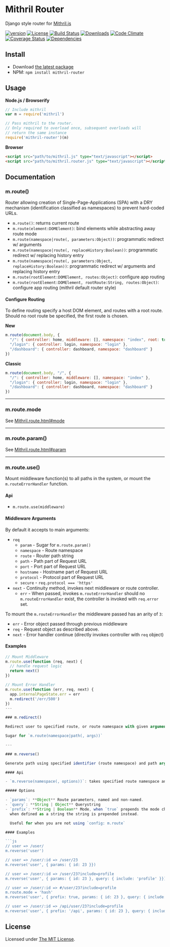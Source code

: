 # Mithril Router

Django style router for [Mithril.js][mithril]

[![version][npm-version]][npm-url]
[![License][npm-license]][license-url]
[![Build Status][travis-image]][travis-url]
[![Downloads][npm-downloads]][npm-url]
[![Code Climate][codeclimate-quality]][codeclimate-url]
[![Coverage Status][codeclimate-coverage]][codeclimate-url]
[![Dependencies][david-image]][david-url]

## Install

- Download [the latest package][download]
- NPM: `npm install mithril-router`

## Usage

**Node.js / Browserify**

```js
// Include mithril
var m = require('mithril')

// Pass mithril to the router.
// Only required to overload once, subsequent overloads will
// return the same instance
require('mithril-router')(m)
```

**Browser**

```html
<script src="path/to/mithril.js" type="text/javascript"></script>
<script src="path/to/mithril.router.js" type="text/javascript"></script>
```

## Documentation

### m.route()

Router allowing creation of Single-Page-Applications (SPA) with a DRY mechanism
(identification classified as namespaces) to prevent hard-coded URLs.

- `m.route()`: returns current route
- `m.route(element:DOMElement)`: bind elements while abstracting away route mode
- `m.route(namespace|route(, parameters:Object))`: programmatic redirect w/ arguments
- `m.route(namespace|route(, replaceHistory:Boolean))`: programmatic redirect w/ replacing history entry
- `m.route(namespace|route(, parameters:Object, replaceHistory:Boolean))`: programmatic redirect w/ arguments and replacing history entry
- `m.route(rootElement:DOMElement, routes:Object)`: configure app routing
- `m.route(rootElement:DOMElement, rootRoute:String, routes:Object)`: configure app routing (mithril default router style)

#### Configure Routing

To define routing specify a host DOM element, and routes with a root route. Should no root
route be specified, the first route is chosen.

**New**

```js
m.route(document.body, {
  "/": { controller: home, middleware: [], namespace: "index", root: true },
  "/login": { controller: login, namespace: "login" },
  "/dashboard": { controller: dashboard, namespace: "dashboard" }
})
```

**Classic**

```js
m.route(document.body, "/", {
  "/": { controller: home, middleware: [], namespace: "index" },
  "/login": { controller: login, namespace: "login" },
  "/dashboard": { controller: dashboard, namespace: "dashboard" }
})
```

---

### m.route.mode

See [Mithril.route.html#mode][mithril-mode]

---

### m.route.param()

See [Mithril.route.html#param][mithril-param]

---

### m.route.use()

Mount middleware function(s) to all paths in the system, or mount the `m.routeErrorHandler` function.

#### Api

- `m.route.use(middleware)`

#### Middleware Arguments

By default it accepts to main arguments:

- `req`
  - `param` - Sugar for `m.route.param()`
  - `namespace` - Route namespace
  - `route` - Router path string
  - `path` - Path part of Request URL
  - `port` - Port part of Request URL
  - `hostname` - Hostname part of Request URL
  - `protocol` - Protocol part of Request URL
  - `secure` - `req.protocol === 'https'`
- `next` - Continuity method, invokes next middleware or route controller.
  - `err` - When passed, invokes `m.routeErrorHandler` should no `m.routeErrorHandler` exist,
  the controller is invoked with `req.error` set.

To mount the `m.routeErrorHandler` the middleware passed has an arity of `3`:

- `err` - Error object passed through previous middleware
- `req` - Request object as described above.
- `next` - Error handler continue (directly invokes controller with `req` object)

#### Examples

```js
// Mount Middleware
m.route.use(function (req, next) {
  // handle request logic
  return next()
})

// Mount Error Handler
m.route.use(function (err, req, next) {
  app.internalPageState.err = err
  m.redirect('/err/500')
})
---

### m.redirect()

Redirect user to specified route, or route namespace with given arguments.

Sugar for `m.route(namespace|path(, args))`

---

### m.reverse()

Generate path using specified identifier (route namespace) and path arguments.

#### Api

- `m.reverse(namespace(, options))`: takes specified route namespace and options and generates path.

##### Options

- `params`: **Object** Route parameters, named and non-named.
- `query`: **String | Object** Querystring
- `prefix`: **String | Boolean** Mode, when `true` prepends the mode char to the route,
  when defined as a string the string is prepended instead.

  Useful for when you are not using `config: m.route`

#### Examples

```js
// user => /user/
m.reverse('user')

// user => /user/:id => /user/23
m.reverse('user', { params: { id: 23 }})

// user => /user/:id => /user/23?include=profile
m.reverse('user', { params: { id: 23 }, query: { include: 'profile' }})

// user => /user/:id => #/user/23?include=profile
m.route.mode = 'hash'
m.reverse('user', { prefix: true, params: { id: 23 }, query: { include: 'profile' }})

// user => /user/:id => /api/user/23?include=profile
m.reverse('user', { prefix: '/api', params: { id: 23 }, query: { include: 'profile' }})
```

## License

Licensed under [The MIT License](LICENSE).

[license-url]: https://github.com/Nijikokun/mithril-router/blob/master/LICENSE

[travis-url]: https://travis-ci.org/Nijikokun/mithril-router
[travis-image]: https://img.shields.io/travis/Nijikokun/mithril-router.svg?style=flat

[npm-url]: https://www.npmjs.com/package/mithril-router
[npm-license]: https://img.shields.io/npm/l/mithril-router.svg?style=flat
[npm-version]: https://img.shields.io/npm/v/mithril-router.svg?style=flat
[npm-downloads]: https://img.shields.io/npm/dm/mithril-router.svg?style=flat

[coveralls-url]: https://coveralls.io/r/Nijikokun/mithril-router
[coveralls-coverage]: https://img.shields.io/coveralls/jekyll/jekyll.svg

[codeclimate-url]: https://codeclimate.com/github/Nijikokun/mithril-router
[codeclimate-quality]: https://img.shields.io/codeclimate/github/Nijikokun/mithril-router.svg?style=flat
[codeclimate-coverage]: https://img.shields.io/codeclimate/coverage/github/Nijikokun/mithril-router.svg?style=flat

[david-url]: https://david-dm.org/Nijikokun/mithril-router
[david-image]: https://img.shields.io/david/Nijikokun/mithril-router.svg?style=flat

[download]: https://github.com/Nijikokun/mithril-router/archive/v1.2.3.zip
[mithril]: https://github.com/lhorie/mithril.js
[mithril-mode]: http://lhorie.github.io/mithril/mithril.route.html#mode
[mithril-param]: http://lhorie.github.io/mithril/mithril.route.html#param
